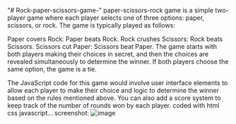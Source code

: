 "# Rock-paper-scissors-game-" 
 paper-scissors-rock game is a simple two-player game where each player selects one of three options: paper, scissors, or rock. The game is typically played as follows:

Paper covers Rock: Paper beats Rock.
Rock crushes Scissors: Rock beats Scissors.
Scissors cut Paper: Scissors beat Paper.
The game starts with both players making their choices in secret, and then the choices are revealed simultaneously to determine the winner. If both players choose the same option, the game is a tie.

The JavaScript code for this game would involve user interface elements to allow each player to make their choice and logic to determine the winner based on the rules mentioned above. You can also add a score system to keep track of the number of rounds won by each player.
coded with html css javascript...
screenshot:
![image](https://github.com/mohss3n/Rock-paper-scissors-game-/assets/117023341/71b2d741-8c6c-4927-8a0e-5cabdd2bc877)
